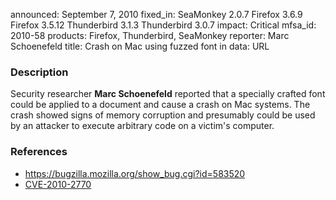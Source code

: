 announced: September 7, 2010
fixed_in: SeaMonkey 2.0.7
          Firefox 3.6.9
          Firefox 3.5.12
          Thunderbird 3.1.3
          Thunderbird 3.0.7
impact: Critical
mfsa_id: 2010-58
products: Firefox, Thunderbird, SeaMonkey
reporter: Marc Schoenefeld
title: Crash on Mac using fuzzed font in data: URL

<h3>Description</h3>

<p>Security researcher <strong>Marc Schoenefeld</strong> reported that
a specially crafted font could be applied to a document and cause a
crash on Mac systems.  The crash showed signs of memory corruption and
presumably could be used by an attacker to execute arbitrary code on a
victim's computer.</p>

<h3>References</h3>

<ul>
  <li><a href="https://bugzilla.mozilla.org/show_bug.cgi?id=583520">https://bugzilla.mozilla.org/show_bug.cgi?id=583520</a></li>
  <li><a class="ex-ref" href="http://cve.mitre.org/cgi-bin/cvename.cgi?name=CVE-2010-2770">CVE-2010-2770</a></li>
</ul>




